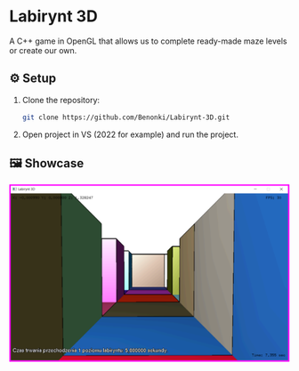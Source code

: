 # Labirynt 3D

A C++ game in OpenGL that allows us to complete ready-made maze levels or create our own.

## ⚙️ Setup

1. Clone the repository:
    ```bash
    git clone https://github.com/Benonki/Labirynt-3D.git
    ```
2. Open project in VS (2022 for example) and run the project.

## 🖼️ Showcase

<div align="center">
  <img src="https://github.com/Benonki/Portfolio/blob/main/StronaGlowna/sc/labirynt.PNG" alt="Preview of My Project">
</div>

